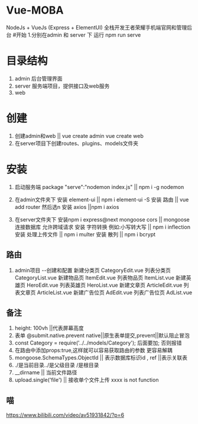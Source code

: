 # Vue-MOBA
NodeJs + VueJs (Express + ElementUI) 全栈开发王者荣耀手机端官网和管理后台
#开始
1.分别在admin 和 server 下 运行 npm run serve 

# 目录结构
1. admin  后台管理界面
2. server 服务端项目，提供接口及web服务
3. web

# 创建 
1. 创建admin和web || vue create admin vue create web
2. 在server项目下创建routes、plugins、models文件夹 

# 安装
1. 启动服务端 package "serve":"nodemon index.js" || npm i -g nodemon
2. 在admin文件夹下 
   安装 element-ui || npm i element-ui -S
   安装 路由 || vue add router 然后选n
   安装 axios ||npm i axios
   
3. 在server文件夹下
   安装npm i express@next mongoose cors   || mongoose 连接数据库 允许跨域请求
   安装 字符转换 例如:小写转大写 || npm i inflection
   安装 处理上传文件 || npm i multer
   安装 散列 || npm i bcrypt
## 路由
1. admin项目
--创建和配置 
新建分类页 CategoryEdit.vue
列表分类页 CategoryList.vue
新建物品页 ItemEdit.vue
列表物品页 ItemList.vue
新建英雄页 HeroEdit.vue
列表英雄页 HeroList.vue
新建文章页 ArticleEdit.vue
列表文章页 ArticleList.vue
新建广告位页 AdEdit.vue
列表广告位页 AdList.vue

## 备注
1. height: 100vh ||代表屏幕高度
2. 表单 @submit.native.prevent native||原生表单提交,prevent||默认阻止冒泡
3. const Category = require('../../models/Category');  后面要加; 否则报错
4. 在路由中添加props:true,这样就可以容易获取路由的参数 更容易解耦 
5. mongoose.SchemaTypes.ObjectId || 表示数据库标识id , ref ||表示关联表
6. ./是当前目录../是父级目录 /是根目录
7. __dirname || 当前文件路径
8. upload.single('file') || 接收单个文件上传
xxxx is not function
## 喵
https://www.bilibili.com/video/av51931842/?p=6